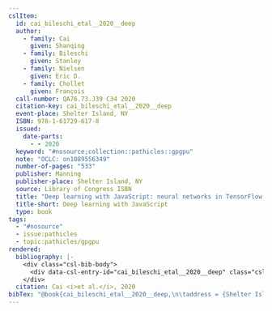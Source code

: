 ```yaml
---
cslItem:
  id: cai_bileschi_etal__2020__deep
  author:
    - family: Cai
      given: Shanqing
    - family: Bileschi
      given: Stanley
    - family: Nielsen
      given: Eric D.
    - family: Chollet
      given: François
  call-number: QA76.73.J39 C34 2020
  citation-key: cai_bileschi_etal__2020__deep
  event-place: Shelter Island, NY
  ISBN: 978-1-61729-617-8
  issued:
    date-parts:
      - - 2020
  keyword: "#nosource;collection::pathicles::gpgpu"
  note: "OCLC: on1089556349"
  number-of-pages: "533"
  publisher: Manning
  publisher-place: Shelter Island, NY
  source: Library of Congress ISBN
  title: "Deep learning with JavaScript: neural networks in TensorFlow.js"
  title-short: Deep learning with JavaScript
  type: book
tags:
  - "#nosource"
  - issue:pathicles
  - topic:pathicles/gpgpu
rendered:
  bibliography: |-
    <div class="csl-bib-body">
      <div data-csl-entry-id="cai_bileschi_etal__2020__deep" class="csl-entry">Cai, S. <i>et al.</i> 2020 <i>Deep learning with JavaScript: neural networks in TensorFlow.js</i>. Shelter Island, NY: Manning.</div>
    </div>
  citation: Cai <i>et al.</i>, 2020
bibTex: "@book{cai_bileschi_etal__2020__deep,\n\taddress = {Shelter Island, NY},\n\tauthor = {Cai, Shanqing and Bileschi, Stanley and Nielsen, Eric D. and Chollet, Fran{\\c c}ois},\n\tyear = {2020},\n\tnote = {OCLC: on1089556349},\n\tpublisher = {Manning},\n\ttitle = {Deep learning with {JavaScript}: neural networks in {TensorFlow}.js},\n}\n\n"
---
```

